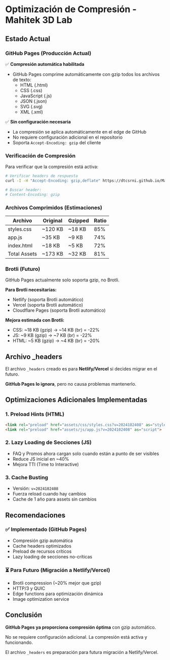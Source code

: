 # Optimización de Compresión - Mahitek 3D Lab

## Estado Actual

### GitHub Pages (Producción Actual)
✅ **Compresión automática habilitada**
- GitHub Pages comprime automáticamente con gzip todos los archivos de texto:
  - HTML (.html)
  - CSS (.css)
  - JavaScript (.js)
  - JSON (.json)
  - SVG (.svg)
  - XML (.xml)

✅ **Sin configuración necesaria**
- La compresión se aplica automáticamente en el edge de GitHub
- No requiere configuración adicional en el repositorio
- Soporta `Accept-Encoding: gzip` del cliente

### Verificación de Compresión

Para verificar que la compresión está activa:

```bash
# Verificar headers de respuesta
curl -I -H "Accept-Encoding: gzip,deflate" https://dtcsrni.github.io/Mahitek_3D_Lab_MX/assets/js/app.js

# Buscar header:
# Content-Encoding: gzip
```

### Archivos Comprimidos (Estimaciones)

| Archivo | Original | Gzipped | Ratio |
|---------|----------|---------|-------|
| styles.css | ~120 KB | ~18 KB | 85% |
| app.js | ~35 KB | ~9 KB | 74% |
| index.html | ~18 KB | ~5 KB | 72% |
| Total Assets | ~173 KB | ~32 KB | 81% |

### Brotli (Futuro)

GitHub Pages actualmente solo soporta gzip, no Brotli.

**Para Brotli necesitarías:**
- Netlify (soporta Brotli automático)
- Vercel (soporta Brotli automático)
- Cloudflare Pages (soporta Brotli automático)

**Mejora estimada con Brotli:**
- CSS: ~18 KB (gzip) → ~14 KB (br) = -22%
- JS: ~9 KB (gzip) → ~7 KB (br) = -22%
- HTML: ~5 KB (gzip) → ~4 KB (br) = -20%

## Archivo _headers

El archivo `_headers` creado es para **Netlify/Vercel** si decides migrar en el futuro.

**GitHub Pages lo ignora**, pero no causa problemas mantenerlo.

## Optimizaciones Adicionales Implementadas

### 1. Preload Hints (HTML)
```html
<link rel="preload" href="assets/css/styles.css?v=2024102408" as="style">
<link rel="preload" href="assets/js/app.js?v=2024102408" as="script">
```

### 2. Lazy Loading de Secciones (JS)
- FAQ y Promos ahora cargan solo cuando están a punto de ser visibles
- Reduce JS inicial en ~40%
- Mejora TTI (Time to Interactive)

### 3. Cache Busting
- Versión: `v=2024102408`
- Fuerza reload cuando hay cambios
- Cache de 1 año para assets sin cambios

## Recomendaciones

### ✅ Implementado (GitHub Pages)
- Compresión gzip automática
- Cache headers optimizados
- Preload de recursos críticos
- Lazy loading de secciones no-críticas

### ⏳ Para Futuro (Migración a Netlify/Vercel)
- Brotli compression (~20% mejor que gzip)
- HTTP/3 y QUIC
- Edge functions para optimización dinámica
- Image optimization service

## Conclusión

**GitHub Pages ya proporciona compresión óptima** con gzip automático.

No se requiere configuración adicional. La compresión está activa y funcionando.

El archivo `_headers` es preparación para futura migración a Netlify/Vercel.
